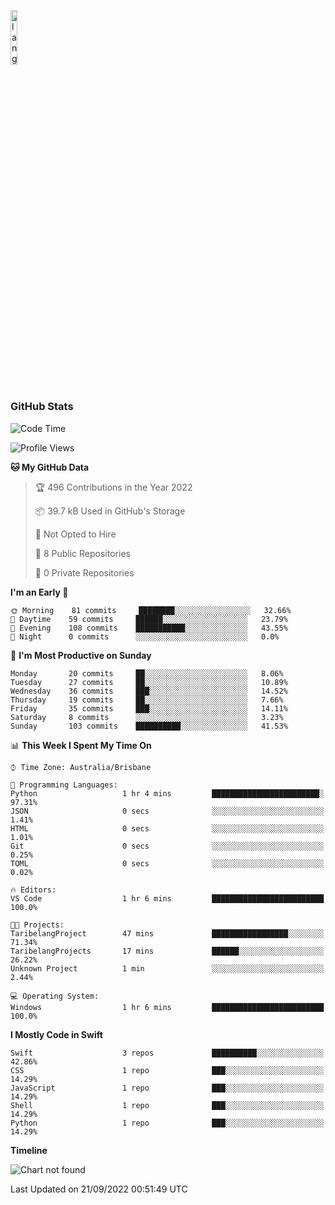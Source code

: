<p align="left"><img width=15%" src="https://github.com/alansmathew/alansmathew/raw/master/lang.gif" alt="lang image here" /></p>

# <h3 align="left">GitHub Stats</h3>

<!--START_SECTION:waka-->
![Code Time](http://img.shields.io/badge/Code%20Time-32%20hrs%2023%20mins-blue)

![Profile Views](http://img.shields.io/badge/Profile%20Views-0-blue)

**🐱 My GitHub Data** 

> 🏆 496 Contributions in the Year 2022
 > 
> 📦 39.7 kB Used in GitHub's Storage 
 > 
> 🚫 Not Opted to Hire
 > 
> 📜 8 Public Repositories 
 > 
> 🔑 0 Private Repositories  
 > 
**I'm an Early 🐤** 

```text
🌞 Morning    81 commits     ████████░░░░░░░░░░░░░░░░░   32.66% 
🌆 Daytime    59 commits     ██████░░░░░░░░░░░░░░░░░░░   23.79% 
🌃 Evening    108 commits    ███████████░░░░░░░░░░░░░░   43.55% 
🌙 Night      0 commits      ░░░░░░░░░░░░░░░░░░░░░░░░░   0.0%

```
📅 **I'm Most Productive on Sunday** 

```text
Monday       20 commits     ██░░░░░░░░░░░░░░░░░░░░░░░   8.06% 
Tuesday      27 commits     ██░░░░░░░░░░░░░░░░░░░░░░░   10.89% 
Wednesday    36 commits     ███░░░░░░░░░░░░░░░░░░░░░░   14.52% 
Thursday     19 commits     ██░░░░░░░░░░░░░░░░░░░░░░░   7.66% 
Friday       35 commits     ███░░░░░░░░░░░░░░░░░░░░░░   14.11% 
Saturday     8 commits      ░░░░░░░░░░░░░░░░░░░░░░░░░   3.23% 
Sunday       103 commits    ██████████░░░░░░░░░░░░░░░   41.53%

```


📊 **This Week I Spent My Time On** 

```text
⌚︎ Time Zone: Australia/Brisbane

💬 Programming Languages: 
Python                   1 hr 4 mins         ████████████████████████░   97.31% 
JSON                     0 secs              ░░░░░░░░░░░░░░░░░░░░░░░░░   1.41% 
HTML                     0 secs              ░░░░░░░░░░░░░░░░░░░░░░░░░   1.01% 
Git                      0 secs              ░░░░░░░░░░░░░░░░░░░░░░░░░   0.25% 
TOML                     0 secs              ░░░░░░░░░░░░░░░░░░░░░░░░░   0.02%

🔥 Editors: 
VS Code                  1 hr 6 mins         █████████████████████████   100.0%

🐱‍💻 Projects: 
TaribelangProject        47 mins             █████████████████░░░░░░░░   71.34% 
TaribelangProjects       17 mins             ██████░░░░░░░░░░░░░░░░░░░   26.22% 
Unknown Project          1 min               ░░░░░░░░░░░░░░░░░░░░░░░░░   2.44%

💻 Operating System: 
Windows                  1 hr 6 mins         █████████████████████████   100.0%

```

**I Mostly Code in Swift** 

```text
Swift                    3 repos             ██████████░░░░░░░░░░░░░░░   42.86% 
CSS                      1 repo              ███░░░░░░░░░░░░░░░░░░░░░░   14.29% 
JavaScript               1 repo              ███░░░░░░░░░░░░░░░░░░░░░░   14.29% 
Shell                    1 repo              ███░░░░░░░░░░░░░░░░░░░░░░   14.29% 
Python                   1 repo              ███░░░░░░░░░░░░░░░░░░░░░░   14.29%

```


**Timeline**

![Chart not found](https://raw.githubusercontent.com/samh06/samh06/master/charts/bar_graph.png) 


 Last Updated on 21/09/2022 00:51:49 UTC
<!--END_SECTION:waka-->
